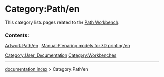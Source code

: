 # Category:Path/en
This category lists pages related to the [Path Workbench](Path_Workbench.md).

### Contents:

[Artwork Path/en](Artwork_Path/en.md) , [Manual:Preparing models for 3D printing/en](Manual:Preparing_models_for_3D_printing/en.md)

[Category:User\_Documentation](Category:User_Documentation.md) [Category:Workbenches](Category:Workbenches.md)

---
[documentation index](../README.md) > Category:Path/en

